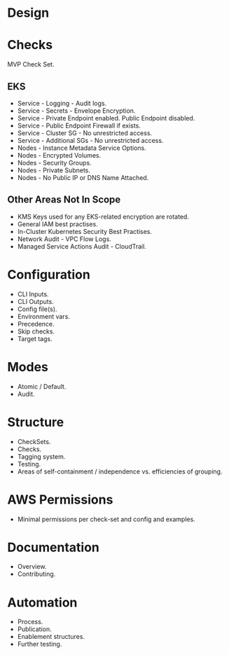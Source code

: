 # Design

# Checks
MVP Check Set.

## EKS
* Service - Logging - Audit logs.
* Service - Secrets - Envelope Encryption.
* Service - Private Endpoint enabled. Public Endpoint disabled.
* Service - Public Endpoint Firewall if exists.
* Service - Cluster SG - No unrestricted access.
* Service - Additional SGs - No unrestricted access.
* Nodes - Instance Metadata Service Options.
* Nodes - Encrypted Volumes.
* Nodes - Security Groups.
* Nodes - Private Subnets.
* Nodes - No Public IP or DNS Name Attached.

## Other Areas Not In Scope
* KMS Keys used for any EKS-related encryption are rotated.
* General IAM best practises.
* In-Cluster Kubernetes Security Best Practises.
* Network Audit - VPC Flow Logs.
* Managed Service Actions Audit - CloudTrail.

# Configuration
* CLI Inputs.
* CLI Outputs.
* Config file(s).
* Environment vars.
* Precedence.
* Skip checks.
* Target tags.

# Modes
* Atomic / Default.  
* Audit.
# Structure
* CheckSets.
* Checks.
* Tagging system.
* Testing.
* Areas of self-containment / independence vs. efficiencies of grouping.

# AWS Permissions
* Minimal permissions per check-set and config and examples.

# Documentation
* Overview.
* Contributing.

# Automation
* Process.
* Publication.
* Enablement structures.
* Further testing.

